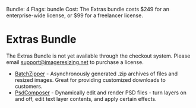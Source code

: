 Bundle: 4
Flags: bundle
Cost: The Extras bundle costs $249 for an enterprise-wide license, or $99 for a freelancer license. 

# Extras Bundle

The Extras Bundle is not yet available through the checkout system. Please email support@imageresizing.net to purchase a license.

* [BatchZipper](/plugins/batchzipper) - Asynchronously generated .zip archives of files and resized images. Great for providing customized downloads to customers.
* [PsdComposer](/plugins/psdcomposer) - Dynamically edit and render PSD files - turn layers on and off, edit text layer contents, and apply certain effects.
